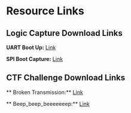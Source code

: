 # Resource Links

## Logic Capture Download Links

**UART Boot Up:**  [Link](https://iot-hw-hacking-resources.s3.us-east-2.amazonaws.com/Logic+Analyzer+Captures/TP-Link+Router+UART+boot+up+capture)

**SPI Boot Capture:** [Link](https://iot-hw-hacking-resources.s3.us-east-2.amazonaws.com/Logic+Analyzer+Captures/SPI_BOOT_CAPTURE)

## CTF Challenge Download Links

** Broken Transmission:** [Link](https://iot-hw-hacking-resources.s3.us-east-2.amazonaws.com/CTF+Challenges/broken_transmission.zip)

** Beep_beep_beeeeeeep:** [Link](https://iot-hw-hacking-resources.s3.us-east-2.amazonaws.com/CTF+Challenges/beep_beep_beeeeeeep.zip)
